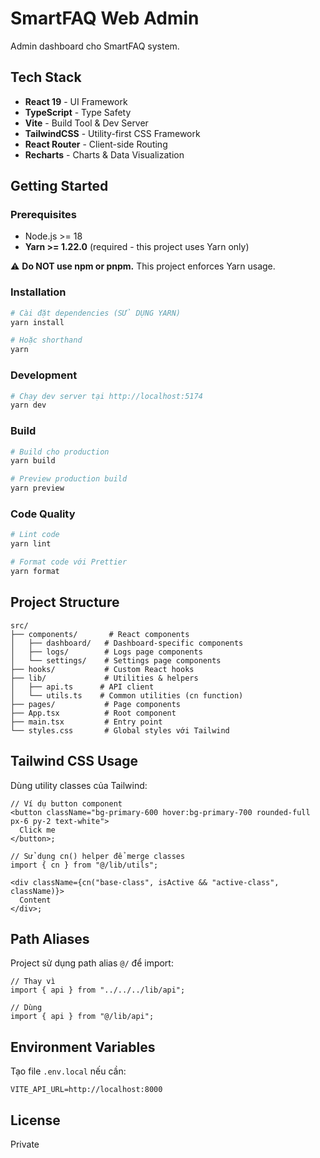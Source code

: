 # SmartFAQ Web Admin

Admin dashboard cho SmartFAQ system.

## Tech Stack

- **React 19** - UI Framework
- **TypeScript** - Type Safety
- **Vite** - Build Tool & Dev Server
- **TailwindCSS** - Utility-first CSS Framework
- **React Router** - Client-side Routing
- **Recharts** - Charts & Data Visualization

## Getting Started

### Prerequisites

- Node.js >= 18
- **Yarn >= 1.22.0** (required - this project uses Yarn only)

⚠️ **Do NOT use npm or pnpm.** This project enforces Yarn usage.

### Installation

```bash
# Cài đặt dependencies (SỬ DỤNG YARN)
yarn install

# Hoặc shorthand
yarn
```

### Development

```bash
# Chạy dev server tại http://localhost:5174
yarn dev
```

### Build

```bash
# Build cho production
yarn build

# Preview production build
yarn preview
```

### Code Quality

```bash
# Lint code
yarn lint

# Format code với Prettier
yarn format
```

## Project Structure

```
src/
├── components/       # React components
│   ├── dashboard/   # Dashboard-specific components
│   ├── logs/        # Logs page components
│   └── settings/    # Settings page components
├── hooks/           # Custom React hooks
├── lib/             # Utilities & helpers
│   ├── api.ts      # API client
│   └── utils.ts    # Common utilities (cn function)
├── pages/           # Page components
├── App.tsx          # Root component
├── main.tsx         # Entry point
└── styles.css       # Global styles với Tailwind
```

## Tailwind CSS Usage

Dùng utility classes của Tailwind:

```tsx
// Ví dụ button component
<button className="bg-primary-600 hover:bg-primary-700 rounded-full px-6 py-2 text-white">
  Click me
</button>;

// Sử dụng cn() helper để merge classes
import { cn } from "@/lib/utils";

<div className={cn("base-class", isActive && "active-class", className)}>
  Content
</div>;
```

## Path Aliases

Project sử dụng path alias `@/` để import:

```tsx
// Thay vì
import { api } from "../../../lib/api";

// Dùng
import { api } from "@/lib/api";
```

## Environment Variables

Tạo file `.env.local` nếu cần:

```env
VITE_API_URL=http://localhost:8000
```

## License

Private
